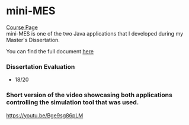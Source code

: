 # mini-MES  
[Course Page](https://sigarra.up.pt/feup/pt/ucurr_geral.ficha_uc_view?pv_ocorrencia_id=500404)  
mini-MES is one of the two Java applications that I developed during my Master's Dissertation.

You can find the full document [here](https://sigarra.up.pt/feup/pt/pub_geral.pub_view?pi_pub_base_id=636948)  

### Dissertation Evaluation
 * 18/20
 
### Short version of the video showcasing both applications controlling the simulation tool that was used.
https://youtu.be/Bge9sg86pLM
